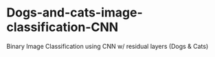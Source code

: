 # Dogs-and-cats-image-classification-CNN
Binary Image Classification using CNN w/ residual layers (Dogs &amp; Cats)
